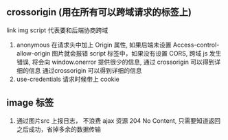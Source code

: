 ## crossorigin (用在所有可以跨域请求的标签上)
link img script 
代表要和后端协商跨域
1. anonymous
    在请求头中加上 Origin 属性,
    如果后端未设置
    Access-control-allow-origin
    图片就会报错
    script 标签中，如果没有设置 CORS, 跨域 js 发生错误,
    将会向 window.onerror 提供很少的信息, 通过 crossorigin 可以得到详细的信息
    通过crossorigin 可以得到详细的信息
2. use-credentials
    请求时候带上 cookie


## image 标签
1. 通过图片src 上报日志， 不浪费 ajax 资源
204 No Content, 只需要知道返回之后成功，省掉多余的数据传输